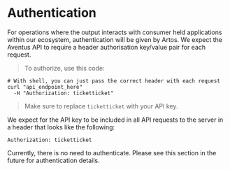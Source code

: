 # Authentication

For operations where the output interacts with consumer held applications within our ecosystem, authentication will be given by Artos. We expect the Aventus API to require a header authorisation key/value pair for each request.

> To authorize, use this code:


```shell
# With shell, you can just pass the correct header with each request
curl "api_endpoint_here"
  -H "Authorization: ticketticket"
```

> Make sure to replace `ticketticket` with your API key.

We expect for the API key to be included in all API requests to the server in a header that looks like the following:

`Authorization: ticketticket`

<aside class="notice">
Currently, there is no need to authenticate. Please see this section in the future for authentication details.
</aside>
